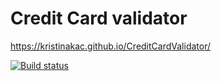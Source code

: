 # Credit Card validator

https://kristinakac.github.io/CreditCardValidator/

[![Build status](https://ci.appveyor.com/api/projects/status/pmc8aedx2w4cdc83?svg=true)](https://ci.appveyor.com/project/KristinaKac/creditcardvalidator)

